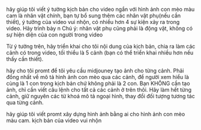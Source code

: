 


hãy giúp tôi viết ý tưởng kịch bản cho video ngắn với hình ảnh con mèo màu cam là nhân vật chính, bạn tự bổ sung thêm các nhân vật phụ(nếu cần thiết), ý tưởng của video vui nhộn, có nhiều hơn 4 sự kiện xảy ra trong video. Hãy trình bày n
Chú ý: nhân vật phụ cũng phải là động vật, không có sự hiện diện của con người trong video

Từ ý tưởng trên, hãy triển khai cho tôi nội dung của kịch bản, chia ra làm các cảnh có trong video, tối thiểu là 5 cảnh (bạn có thể triển khai nhiều hơn nếu thấy cần thiết).

hãy cho tôi promt để tôi yêu cầu midjouney tạo ảnh cho từng cảnh. Phải đồng nhất về mô tả hình ảnh con mèo qua các cảnh, để người xem hiểu là cùng là 1 con trong kịch bản chứ không phải là 2 con. Bạn KHÔNG cần tạo ảnh, chỉ cần viết câu lệnh cho tất cả các cảnh ở trên thôi. Hãy làm hết từng cảnh, giữ nguyên các từ khoá mô tả ngoại hình, thay đổi đối tượng tương tác qua từng cảnh.


hãy giúp tôi viết promt xây dựng hình ảnh bằng ai cho hình ảnh con mèo màu cam. kịch bản của video vui nhộn


